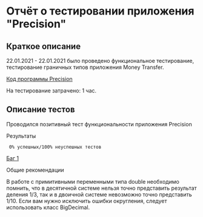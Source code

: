 # Отчёт о тестировании приложения "Precision"
## Краткое описание

22.01.2021 - 22.01.2021 было проведено функциональное тестирование, тестирование граничных типов приложения Money Transfer.

[Код программы Precision](https://github.com/netology-code/javaqa-homeworks/tree/master/programming#%D0%B7%D0%B0%D0%B4%D0%B0%D1%87%D0%B0-2---precision)

На тестирование затрачено: 1 час.

## Описание тестов

Проводился позитивный тест функциональности приложения Precision


Результаты

     0% успешных/100% неуспешных тестов
    
[Баг 1 ]() 

Общие рекомендации

В работе с примитивными переменными типа double необходимо помнить, что в десятичной системе нельзя точно представить результат деления 1/3, так и в двоичной системе невозможно точно представить 1/10. Если вам нужно исключить ошибки округления, следует использовать класс BigDecimal.  
